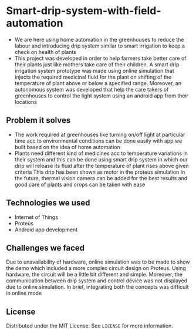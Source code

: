 
# Smart-drip-system-with-field-automation

* We are here using home automation in the greenhouses to reduce the labour and introducing drip system similar to smart irrigation to keep a check on health of plants
* This project was developed in order to help farmers take better care of their plants just like mothers take care of their children. A smart drip irrigation system prototype was made using online simulation that injects the required medicinal fluid for the plant on shifting of the temperature of plant above or below a specified range. Moreover, an autonomous system was developed that help the care takers of greenhouses to control the light system using an android app from their locations


## Problem it solves

* The work required at greenhouses like turning on/off light at particular time acc to environmental conditions can be done easily with app we built based on the idea of home automation
* Plants need different kind of medicines acc to temperature variations in their system and this can be done using smart drip system in which our drip will release its fluid after the temperature of plant rises above given criteria
This drip has been shown as motor in the proteus simulation
In the future, thermal vision camera can be added for the best results and good care of plants and crops can be taken with ease



## Technologies we used

- Internet of Things
- Proteus 
- Android app development

## Challenges we faced

Due to unavailability of hardware, online simulation was to be made to show the demo which included a more complex circuit design on Proteus. Using hardware, the circuit will be a little bit different and simple. Moreover, the communication between drip system and control device was not displayed due to online simulation. In brief, integrating both the concepts was difficult in online mode

## License

Distributed under the MIT License. See `LICENSE` for more information.
